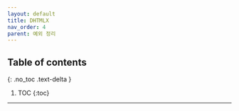 ```yaml
---
layout: default
title: DHTMLX
nav_order: 4
parent: 예외 정리
---
```

## Table of contents
{: .no_toc .text-delta }

1. TOC
{:toc}

---